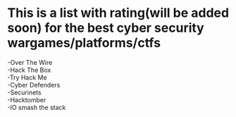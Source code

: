 <H1>This is a list with rating(will be added soon) for the best cyber security wargames/platforms/ctfs</H1>
-Over The Wire<br>
-Hack The Box<br>
-Try Hack Me<br>
-Cyber Defenders<br>
-Securinets<br>
-Hacktomber<br>
-IO smash the stack<br>
